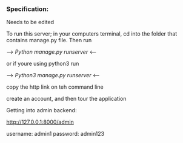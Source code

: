### Specification:

Needs to be edited


To run this server; in your computers terminal, cd into the folder that contains manage.py file. Then run 

--> *Python manage.py runserver* <--

or if youre using python3 run 

--> *Python3 manage.py runserver* <--

copy the http link on teh command line

create an account, and then tour the application

Getting into admin backend:

http://127.0.0.1:8000/admin

username: admin1
password: admin123